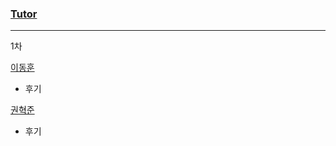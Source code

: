 ### [Tutor](https://github.com/sageHabitus)
----

1차

[이동훈](https://github.com/realizer12)
- 후기

[권혁준](https://github.com/DavidKwon7)
- 후기
